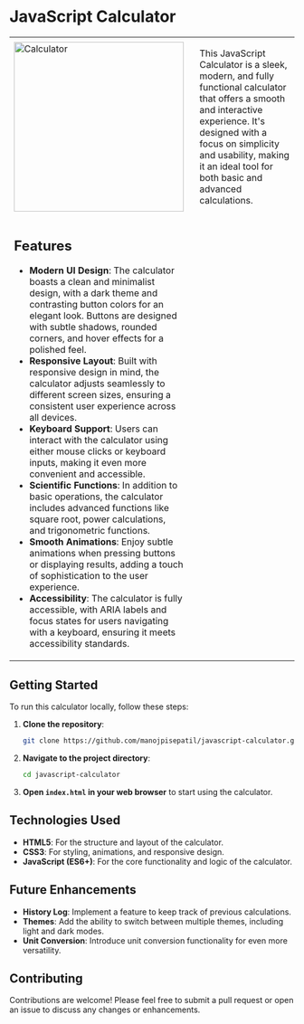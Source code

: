 
# JavaScript Calculator

<table>
  <tr>
    <td style="width: 30%;">
      <img src="https://github.com/user-attachments/assets/9d91d575-bdd6-44c7-8e12-3338ffe85f82" alt="Calculator" width="300">
    </td>
    <td style="width: 70%; padding-left: 20px;">
      <p>This JavaScript Calculator is a sleek, modern, and fully functional calculator that offers a smooth and interactive experience. It's designed with a focus on simplicity and usability, making it an ideal tool for both basic and advanced calculations.</p>
    </td>
    <tr><td>
      <h2>Features</h2>
      <ul>
        <li><strong>Modern UI Design</strong>: The calculator boasts a clean and minimalist design, with a dark theme and contrasting button colors for an elegant look. Buttons are designed with subtle shadows, rounded corners, and hover effects for a polished feel.</li>
        <li><strong>Responsive Layout</strong>: Built with responsive design in mind, the calculator adjusts seamlessly to different screen sizes, ensuring a consistent user experience across all devices.</li>
        <li><strong>Keyboard Support</strong>: Users can interact with the calculator using either mouse clicks or keyboard inputs, making it even more convenient and accessible.</li>
        <li><strong>Scientific Functions</strong>: In addition to basic operations, the calculator includes advanced functions like square root, power calculations, and trigonometric functions.</li>
        <li><strong>Smooth Animations</strong>: Enjoy subtle animations when pressing buttons or displaying results, adding a touch of sophistication to the user experience.</li>
        <li><strong>Accessibility</strong>: The calculator is fully accessible, with ARIA labels and focus states for users navigating with a keyboard, ensuring it meets accessibility standards.</li>
      </ul>
    </td>
  </tr>
</table>

## Getting Started

To run this calculator locally, follow these steps:

1. **Clone the repository**:
    ```bash
    git clone https://github.com/manojpisepatil/javascript-calculator.git
    ```
2. **Navigate to the project directory**:
    ```bash
    cd javascript-calculator
    ```
3. **Open `index.html` in your web browser** to start using the calculator.


## Technologies Used

- **HTML5**: For the structure and layout of the calculator.
- **CSS3**: For styling, animations, and responsive design.
- **JavaScript (ES6+)**: For the core functionality and logic of the calculator.

## Future Enhancements

- **History Log**: Implement a feature to keep track of previous calculations.
- **Themes**: Add the ability to switch between multiple themes, including light and dark modes.
- **Unit Conversion**: Introduce unit conversion functionality for even more versatility.

## Contributing

Contributions are welcome! Please feel free to submit a pull request or open an issue to discuss any changes or enhancements.

